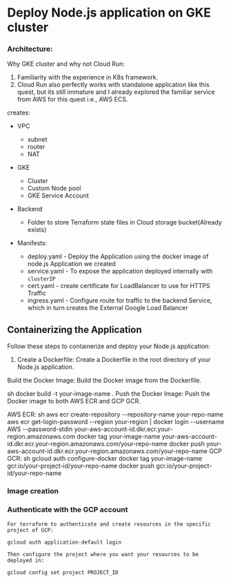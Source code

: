 # Deploy Node.js application on GKE cluster
### Architecture:


Why GKE cluster and why not Cloud Run:
  1. Familiarity with the experience in K8s framework.
  2. Cloud Run also perfectly works with standalone application like this quest, but its still immature and I already explored 
     the familiar service from AWS for this quest i.e., AWS ECS.

creates:
  - VPC
    - subnet
    - router
    - NAT
  - GKE
    - Cluster
    - Custom Node pool
    - GKE Service Account
  - Backend
    - Folder to store Terraform state files in Cloud storage bucket(Already exists)
    
  - Manifests:
    - deploy.yaml - Deploy the Application using the docker image of node.js Application we created
    - service.yaml - To expose the application deployed internally with `clusterIP` 
    - cert.yaml - create certificate for LoadBalancer to use for HTTPS Traffic
    - ingress.yaml - Configure route for traffic to the backend Service, which in turn creates the  External Google Load Balancer

## Containerizing the Application
Follow these steps to containerize and deploy your Node.js application:

1. Create a Dockerfile:
   Create a Dockerfile in the root directory of your Node.js application.

Build the Docker Image:
Build the Docker image from the Dockerfile.

sh
docker build -t your-image-name .
Push the Docker Image:
Push the Docker image to both AWS ECR and GCP GCR.

AWS ECR:
sh
aws ecr create-repository --repository-name your-repo-name
aws ecr get-login-password --region your-region | docker login --username AWS --password-stdin your-aws-account-id.dkr.ecr.your-region.amazonaws.com
docker tag your-image-name your-aws-account-id.dkr.ecr.your-region.amazonaws.com/your-repo-name
docker push your-aws-account-id.dkr.ecr.your-region.amazonaws.com/your-repo-name
GCP GCR:
sh
gcloud auth configure-docker
docker tag your-image-name gcr.io/your-project-id/your-repo-name
docker push gcr.io/your-project-id/your-repo-name

### Image creation


### Authenticate with the GCP account
```
For terraform to authenticate and create resources in the specific project of GCP:

gcloud auth application-default login

Then configure the project where you want your resources to be deployed in:

gcloud config set project PROJECT_ID
```
